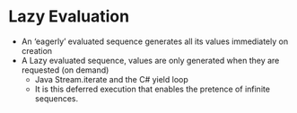 # Lazy Evaluation

- An ‘eagerly’ evaluated sequence generates all its values immediately on creation
- A Lazy evaluated sequence, values are only generated when they are requested (on demand)
  - Java Stream.iterate and the C# yield loop
  -  It is this deferred execution that enables the pretence of infinite sequences.
